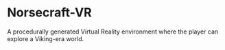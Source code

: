 # Norsecraft-VR
A procedurally generated Virtual Reality environment where the player can explore a Viking-era world.
